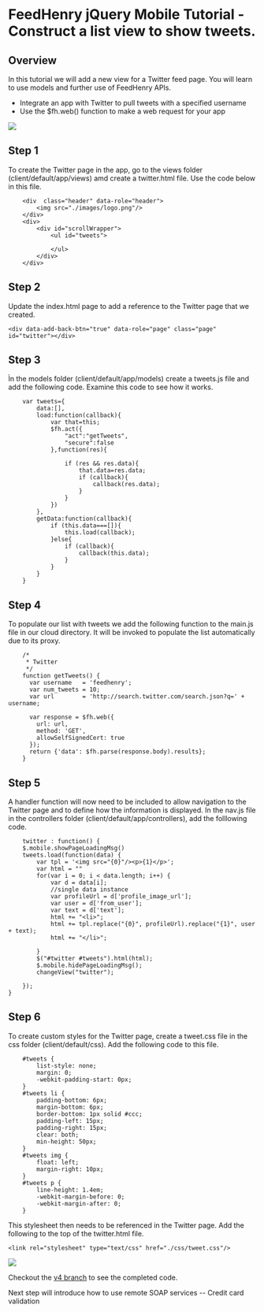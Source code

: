 # FeedHenry jQuery Mobile Tutorial - Construct a list view to show tweets.

## Overview
In this tutorial we will add a new view for a Twitter feed page. You will learn to use models and further use of FeedHenry APIs.

* Integrate an app with Twitter to pull tweets with a specified username 
* Use the $fh.web() function to make a web request for your app

![](https://github.com/feedhenry/FH-Training-App-JQM/raw/master/docs/TwitterView.png)

## Step 1
To create the Twitter page in the app, go to the views folder (client/default/app/views) amd create a twitter.html file. Use the code below in this file.

		<div  class="header" data-role="header">
			<img src="./images/logo.png"/>
		</div>
		<div>
			<div id="scrollWrapper">
				<ul id="tweets">
			
				</ul>
			</div>
		</div>


## Step 2
Update the index.html page to add a reference to the Twitter page that we created.

`<div data-add-back-btn="true" data-role="page" class="page" id="twitter"></div>`


## Step 3
Ìn the models folder (client/default/app/models) create a tweets.js file and add the following code. Examine this code to see how it works.

		var tweets={
			data:[],
			load:function(callback){
				var that=this;
				$fh.act({
					"act":"getTweets",
					"secure":false
				},function(res){
					
					if (res && res.data){
						that.data=res.data;
						if (callback){
							callback(res.data);
						}
					}
				})
			},
			getData:function(callback){
				if (this.data===[]){
					this.load(callback);
				}else{
					if (callback){
						callback(this.data);
					}
				}
			}
		}


## Step 4
To populate our list with tweets we add the following function to the main.js file in our cloud directory. It will be invoked to populate the list automatically due to its proxy.

		/*
		 * Twitter
		 */
		function getTweets() {
		  var username   = 'feedhenry';
		  var num_tweets = 10;
		  var url        = 'http://search.twitter.com/search.json?q=' + username;

		  var response = $fh.web({
		    url: url,
		    method: 'GET',
		    allowSelfSignedCert: true
		  });
		  return {'data': $fh.parse(response.body).results};
		}


## Step 5
A handler function will now need to be included to allow navigation to the Twitter page and to define how the information is displayed. In the nav.js file in the controllers folder (client/default/app/controllers), add the folllowing code.

		twitter : function() {
		$.mobile.showPageLoadingMsg()
		tweets.load(function(data) {
			var tpl = '<img src="{0}"/><p>{1}</p>';
			var html = ""
			for(var i = 0; i < data.length; i++) {
				var d = data[i];
				//single data instance
				var profileUrl = d['profile_image_url'];
				var user = d['from_user'];
				var text = d['text'];
				html += "<li>";
				html += tpl.replace("{0}", profileUrl).replace("{1}", user + text);
				html += "</li>";

			}
			$("#twitter #tweets").html(html);
			$.mobile.hidePageLoadingMsg();
			changeView("twitter");

		});
	}


## Step 6
To create custom styles for the Twitter page, create a tweet.css file in the css folder (client/default/css). Add the following code to this file.

		#tweets {
			list-style: none;
			margin: 0;
			-webkit-padding-start: 0px;
		}
		#tweets li {
			padding-bottom: 6px;
			margin-bottom: 6px;
			border-bottom: 1px solid #ccc;
			padding-left: 15px;
			padding-right: 15px;
			clear: both;
			min-height: 50px;
		}
		#tweets img {
			float: left;
			margin-right: 10px;
		}
		#tweets p {
			line-height: 1.4em;
			-webkit-margin-before: 0;
			-webkit-margin-after: 0;
		}

This stylesheet then needs to be referenced in the Twitter page. Add the following to the top of the twitter.html file.

`<link rel="stylesheet" type="text/css" href="./css/tweet.css"/>`

![](https://github.com/feedhenry/FH-Training-App-JQM/raw/master/docs/Tweets.png)

Checkout the [v4 branch](https://github.com/feedhenry/FH-Training-App-JQM/tree/v4) to see the completed code.

Next step will introduce how to use remote SOAP services -- Credit card validation